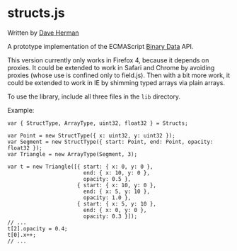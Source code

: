 # structs.js

Written by [Dave Herman](http://blog.mozilla.com/dherman)

A prototype implementation of the ECMAScript [Binary Data](http://wiki.ecmascript.org/doku.php?id=strawman:binary_data) API.

This version currently only works in Firefox 4, because it depends on proxies. It could be extended to work in Safari and Chrome by avoiding proxies (whose use is confined only to field.js). Then with a bit more work, it could be extended to work in IE by shimming typed arrays via plain arrays.

To use the library, include all three files in the `lib` directory.

Example:

    var { StructType, ArrayType, uint32, float32 } = Structs;
    
    var Point = new StructType({ x: uint32, y: uint32 });
    var Segment = new StructType({ start: Point, end: Point, opacity: float32 });
    var Triangle = new ArrayType(Segment, 3);
    
    var t = new Triangle([{ start: { x: 0, y: 0 },
                            end: { x: 10, y: 0 },
                            opacity: 0.5 },
                          { start: { x: 10, y: 0 },
                            end: { x: 5, y: 10 },
                            opacity: 1.0 },
                          { start: { x: 5, y: 10 },
                            end: { x: 0, y: 0 },
                            opacity: 0.3 }]);
    // ...
    t[2].opacity = 0.4;
    t[0].x++;
    // ...
